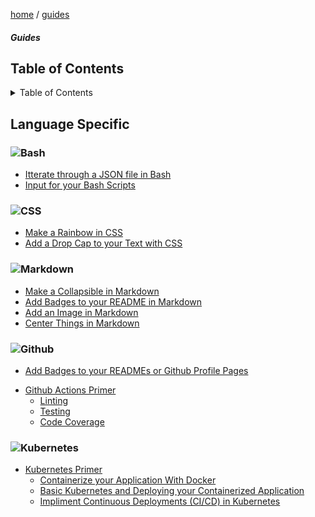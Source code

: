 <p><a href="/">home</a> / <a href="/guides">guides</a></p>
<div class="rainbow-retro"></div>
<h5 class="header-rainbow-retro">Guides</h5>

<h2>Table of Contents</h2>

<details>

  <summary>Table of Contents</summary>

  <ul>
    <li><a href="#table-of-contents">Table of Contents</a></li>
    <li><a href="#language-specific">Language Specific</a>
      <ul>
        <li><a href="">CSS/SCSS</a></li>
        <li><a href="#golang">Golang</a></li>
        <li><a href="#javascript">Javascript</a></li>
        <li><a href="#typescript">Typescript</a></li>
        <li><a href="#php">PHP</a></li>
        <li><a href="#markdown">Markdown</a></li>
      </ul>
    </li>
    <li><a href="#automation">Automation</a>
      <ul>
        <li><a href="#github-actions">Github Actions</a></li>
        <li><a href="#docker">Docker</a></li>
      </ul>
    </li>
    <li><a href="#tutorials-in-900-seconds">Tutorials in 900 seconds</a>
      <ul>
        <li><a href="#rest-api">REST APIs</a></li>
        <li><a href="#graphql">GraphQL</a></li>
      </ul>
    </li>
  </ul>

</details>

<p class="spacers"> </p>

## Language Specific

<h3 id="bash"><img alt="Bash" src="https://img.shields.io/badge/BASH-20232a.svg?logo=gnu-bash&logoColor=white&style=for-the-badge" /></h3>

 * [Itterate through a JSON file in Bash](/guides/code/bash/json-file-itteration)
 * [Input for your Bash Scripts](/guides/code/bash/bash-input)

<h3 id="css"><img alt="CSS" src="https://img.shields.io/badge/CSS-1572B6.svg?logo=css3&logoColor=white&style=for-the-badge" /></h3>

 * [Make a Rainbow in CSS](/guides/code/css/make-a-rainbow)
 * [Add a Drop Cap to your Text with CSS](/guides/code/css/drop-cap)

<h3 id="markdown"><img alt="Markdown" src="https://img.shields.io/badge/Markdown-20232a.svg?logo=markdown&logoColor=white&style=for-the-badge" /></h3>

 * [Make a Collapsible in Markdown](/guides/code/markdown/markdown-collapsible)
 * [Add Badges to your README in Markdown](/guides/code/markdown/badges)
 * [Add an Image in Markdown](/guides/code/markdown/markdown-image)
 * [Center Things in Markdown](/guides/code/markdown/markdown-alignment)

<h3 id="github"><img alt="Github" src="https://img.shields.io/badge/Github-20232a.svg?logo=github&logoColor=white&style=for-the-badge" /></h3>

* [Add Badges to your READMEs or Github Profile Pages](/guides/code/markdown/badges)
 - <a href="/guides/automation/github-actions">Github Actions Primer</a>
   -  <a href="/guides/automation/github-actions-linting">Linting</a>
   -  <a href="/guides/automation/github-actions-testing">Testing</a>
   -  <a href="/guides/automation/github-actions-track-coverage">Code Coverage</a>


<h3 id="kubernetes"><img alt="Kubernetes" src="https://img.shields.io/badge/Kubernetes-FFFFFF.svg?logo=kubernetes&logoColor=blue&style=for-the-badge" /></h3>

 - <a href="/guides/kubernetes/up-and-running-2022.md">Kubernetes Primer</a>
   -  [Containerize your Application With Docker](/guides/automation/docker.md)
   -  [Basic Kubernetes and Deploying your Containerized Application](/guides/kubernetes/basic-kubernetes.md)
   -  [Impliment Continuous Deployments (CI/CD) in Kubernetes]()







